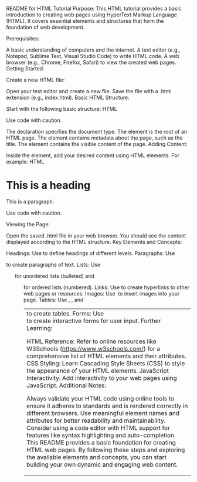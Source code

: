 README for HTML Tutorial
Purpose:
This HTML tutorial provides a basic introduction to creating web pages using HyperText Markup Language (HTML). It covers essential elements and structures that form the foundation of web development.

Prerequisites:

A basic understanding of computers and the internet.
A text editor (e.g., Notepad, Sublime Text, Visual Studio Code) to write HTML code.
A web browser (e.g., Chrome, Firefox, Safari) to view the created web pages.
Getting Started:

Create a new HTML file:

Open your text editor and create a new file.
Save the file with a .html extension (e.g., index.html).
Basic HTML Structure:

Start with the following basic structure:
HTML
<!DOCTYPE html>
<html>
<head>
<title>Your Page Title</title>
</head>
<body>
</body>
</html>
Use code with caution.

The <!DOCTYPE html> declaration specifies the document type.
The <html> element is the root of an HTML page.
The <head> element contains metadata about the page, such as the title.
The <body> element contains the visible content of the page.
Adding Content:

Inside the <body> element, add your desired content using HTML elements.
For example:
HTML
<h1>This is a heading</h1>
<p>This is a paragraph.</p>
Use code with caution.

Viewing the Page:

Open the saved .html file in your web browser.
You should see the content displayed according to the HTML structure.
Key Elements and Concepts:

Headings: Use to define headings of different levels.
Paragraphs: Use <p> to create paragraphs of text.
Lists: Use <ul> for unordered lists (bulleted) and <ol> for ordered lists (numbered).
Links: Use <a> to create hyperlinks to other web pages or resources.
Images: Use <img> to insert images into your page.
Tables: Use <table>, <tr>, and <td> to create tables.
Forms: Use <form> to create interactive forms for user input.
Further Learning:

HTML Reference: Refer to online resources like W3Schools (https://www.w3schools.com/) for a comprehensive list of HTML elements and their attributes.
CSS Styling: Learn Cascading Style Sheets (CSS) to style the appearance of your HTML elements.
JavaScript Interactivity: Add interactivity to your web pages using JavaScript.
Additional Notes:

Always validate your HTML code using online tools to ensure it adheres to standards and is rendered correctly in different browsers.
Use meaningful element names and attributes for better readability and maintainability.
Consider using a code editor with HTML support for features like syntax highlighting and auto-completion.
This README provides a basic foundation for creating HTML web pages. By following these steps and exploring the available elements and concepts, you can start building your own dynamic and engaging web content.